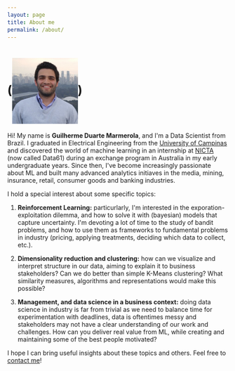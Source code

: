 ```yaml
---
layout: page
title: About me
permalink: /about/
---
```


# (<img align="center" src="https://github.com/gdmarmerola/gdmarmerola.github.io/blob/master/assets/img/gdmarmerola-profile.jpg" width="150">)

Hi! My name is **Guilherme Duarte Marmerola**, and I'm a Data Scientist from Brazil. I graduated in Electrical Engineering from the [University of Campinas](http://www.unicamp.br/unicamp/english) and discovered the world of machine learning in an internship at [NICTA](https://www.data61.csiro.au/) (now called Data61) during an exchange program in Australia in my early undergraduate years. Since then, I've become increasingly passionate about ML and built many advanced analytics initiaves in the media, mining, insurance, retail, consumer goods and banking industries.

I hold a special interest about some specific topics:

1. **Reinforcement Learning:** particurlarly, I'm interested in the exporation-exploitation dilemma, and how to solve it with (bayesian) models that capture uncertainty. I'm devoting a lot of time to the study of bandit problems, and how to use them as frameworks to fundamental problems in industry (pricing, applying treatments, deciding which data to collect, etc.).

2. **Dimensionality reduction and clustering:** how can we visualize and interpret structure in our data, aiming to explain it to business stakeholders? Can we do better than simple K-Means clustering? What similarity measures, algorithms and representations would make this possible?

3. **Management, and data science in a business context:** doing data science in industry is far from trivial as we need to balance time for experimentation with deadlines, data is oftentimes messy and stakeholders may not have a clear understanding of our work and challenges. How can you deliver real value from ML, while creating and maintaining some of the best people motivated?

I hope I can bring useful insights about these topics and others. Feel free to [contact me](https://gdmarmerola.github.io/contact)! 
